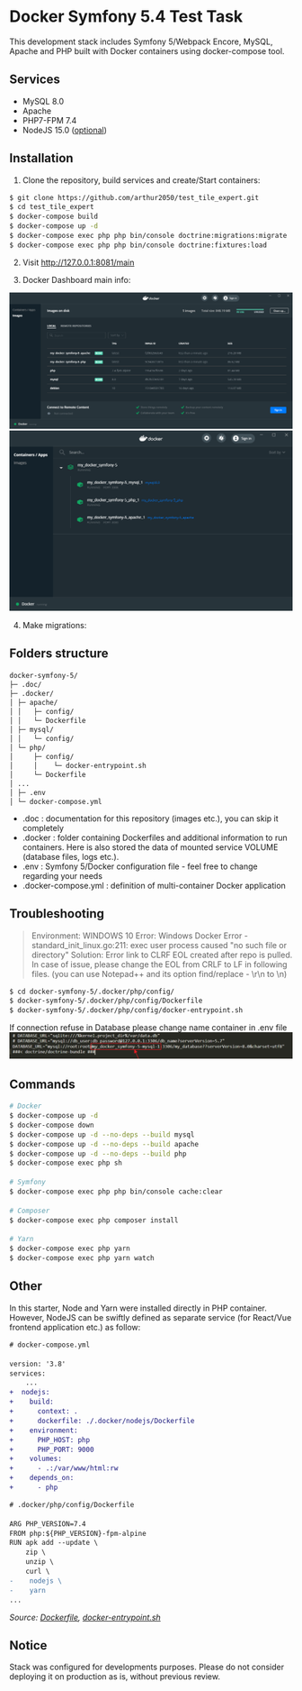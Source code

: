 # Docker Symfony 5.4 Test Task 

This development stack includes Symfony 5/Webpack Encore, MySQL, Apache and PHP built with Docker containers using docker-compose tool.

## Services

- MySQL 8.0
- Apache
- PHP7-FPM 7.4
- NodeJS 15.0 ([optional](#other))

## Installation
1. Clone the repository, build services and create/Start containers:
```sh
$ git clone https://github.com/arthur2050/test_tile_expert.git
$ cd test_tile_expert
$ docker-compose build
$ docker-compose up -d
$ docker-compose exec php php bin/console doctrine:migrations:migrate
$ docker-compose exec php php bin/console doctrine:fixtures:load

```

2. Visit http://127.0.0.1:8081/main

3. Docker Dashboard main info: 

![Docker Images](.doc/docker-images.png)
![Docker Containers](.doc/docker-containers.png)

4. Make migrations:


## Folders structure

```text
docker-symfony-5/
├─ .doc/
├─ .docker/
│ ├─ apache/
│ │   ├─ config/
│ │   └─ Dockerfile
│ ├─ mysql/
│ │   └─ config/
│ └─ php/
│     ├─ config/
│     │    └─ docker-entrypoint.sh
│     └─ Dockerfile
│ ...
│ ├─ .env
│ └─ docker-compose.yml
```

- .doc : documentation for this repository (images etc.), you can skip it completely
- .docker : folder containing Dockerfiles and additional information to run containers. Here is also stored the data of mounted service VOLUME (database files, logs etc.).
- .env : Symfony 5/Docker configuration file - feel free to change regarding your needs
- .docker-compose.yml : definition of multi-container Docker application


## Troubleshooting
> Environment: WINDOWS 10
> Error: Windows Docker Error - standard_init_linux.go:211: exec user process caused "no such file or directory"
> Solution: Error link to CLRF EOL created after repo is pulled. In case of issue, please change the EOL from CRLF to LF in following files.
> (you can use Notepad++ and its option find/replace - \r\n to \n)
```sh
$ cd docker-symfony-5/.docker/php/config/
$ docker-symfony-5/.docker/php/config/Dockerfile
$ docker-symfony-5/.docker/php/config/docker-entrypoint.sh
```

If connection refuse in Database please change name container in .env file
![ENV](.doc/test_task_trouble_shooting_database.png)

## Commands

```sh
# Docker
$ docker-compose up -d
$ docker-compose down
$ docker-compose up -d --no-deps --build mysql
$ docker-compose up -d --no-deps --build apache
$ docker-compose up -d --no-deps --build php
$ docker-compose exec php sh

# Symfony
$ docker-compose exec php php bin/console cache:clear

# Composer
$ docker-compose exec php composer install

# Yarn
$ docker-compose exec php yarn
$ docker-compose exec php yarn watch
```

## Other
In this starter, Node and Yarn were installed directly in PHP container. However, NodeJS can be swiftly defined as separate service (for React/Vue frontend application etc.) as follow:

```diff
# docker-compose.yml

version: '3.8'
services:
    ...
+  nodejs:
+    build:
+      context: .
+      dockerfile: ./.docker/nodejs/Dockerfile
+    environment:
+      PHP_HOST: php
+      PHP_PORT: 9000
+    volumes:
+      - .:/var/www/html:rw
+    depends_on:
+      - php
```
```diff
# .docker/php/config/Dockerfile

ARG PHP_VERSION=7.4
FROM php:${PHP_VERSION}-fpm-alpine
RUN apk add --update \
    zip \
    unzip \
    curl \
-    nodejs \
-    yarn
...
```

<cite>Source: [Dockerfile](.doc/nodejs/Dockerfile), [docker-entrypoint.sh](.doc/nodejs/docker-entrypoint.sh)</cite>

## Notice
Stack was configured for developments purposes. Please do not consider deploying it on production as is, without previous review.
